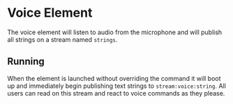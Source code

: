 # Voice Element

The voice element will listen to audio from the microphone and will
publish all strings on a stream named `strings`.

## Running

When the element is launched without overriding the command it will
boot up and immediately begin publishing text strings to
`stream:voice:string`. All users can read on this stream and react to
voice commands as they please.
